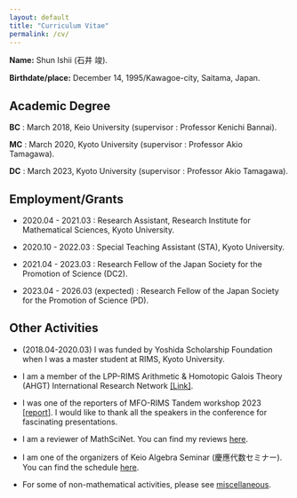 ```yaml
---
layout: default
title: "Curriculum Vitae"
permalink: /cv/
---
```


**Name:** Shun Ishii (石井 竣).

**Birthdate/place:** December 14, 1995/Kawagoe-city, Saitama, Japan.

## Academic Degree

**BC** : March 2018, Keio University (supervisor : Professor Kenichi Bannai).

**MC** : March 2020, Kyoto University (supervisor : Professor Akio Tamagawa).

**DC** : March 2023, Kyoto University (supervisor : Professor Akio Tamagawa).

## Employment/Grants

- 2020.04 - 2021.03 : Research Assistant, Research Institute for Mathematical Sciences, Kyoto University.

- 2020.10 - 2022.03 : Special Teaching Assistant (STA), Kyoto University.

- 2021.04 - 2023.03 : Research Fellow of the Japan Society for the Promotion of Science (DC2).

- 2023.04 - 2026.03 (expected) : Research Fellow of the Japan Society for the Promotion of Science (PD).

## Other Activities

- (2018.04-2020.03) I was funded by Yoshida Scholarship Foundation when I was a master student at RIMS, Kyoto University.

- I am a member of the LPP-RIMS Arithmetic & Homotopic Galois Theory (AHGT) International Research Network [[Link]](https://ahgt.math.cnrs.fr).

- I was one of the reporters of MFO-RIMS Tandem workshop 2023 [[report]](https://publications.mfo.de/handle/mfo/4128). I would like to thank all the speakers in the conference for fascinating presentations.

- I am a reviewer of MathSciNet. You can find my reviews [here](https://mathscinet.ams.org/mathscinet/author?authorId=1498106).

- I am one of the organizers of Keio Algebra Seminar (慶應代数セミナー). You can find the schedule [here](https://www.math.keio.ac.jp/information/seminar/).

- For some of non-mathematical activities, please see [miscellaneous](/misc).

